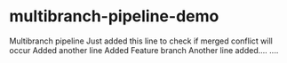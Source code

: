 # multibranch-pipeline-demo

Multibranch pipeline
Just added this line to check if merged conflict will occur
Added another line
Added Feature branch
Another line added....
....








